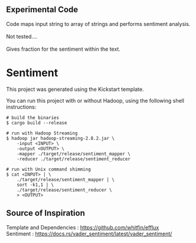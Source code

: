 ## Experimental Code

Code maps input string to array of strings and performs sentiment analysis. <br/>
<br/>
Not tested.... <br/>
<br/>
Gives fraction for the sentiment within the text.<br/>

# Sentiment

This project was generated using the Kickstart template.

You can run this project with or without Hadoop, using the following shell instructions:

```shell
# build the binaries
$ cargo build --release

# run with Hadoop Streaming
$ hadoop jar hadoop-streaming-2.8.2.jar \
    -input <INPUT> \
    -output <OUTPUT> \
    -mapper ./target/release/sentiment_mapper \
    -reducer ./target/release/sentiment_reducer

# run with Unix command shimming
$ cat <INPUT> | \
    ./target/release/sentiment_mapper | \
    sort -k1,1 | \
    ./target/release/sentiment_reducer \
    > <OUTPUT>
```

## Source of Inspiration

Template and Dependencies : https://github.com/whitfin/efflux <br/>
Sentiment : https://docs.rs/vader_sentiment/latest/vader_sentiment/


